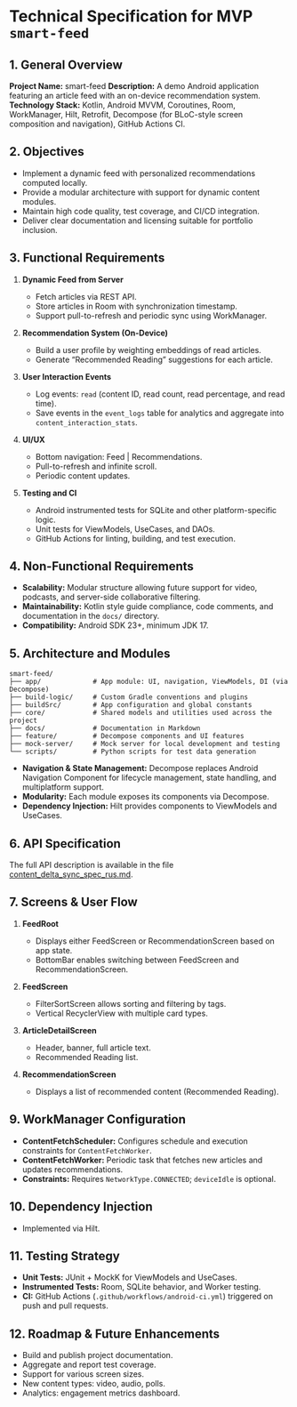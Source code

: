 # Technical Specification for MVP `smart-feed`

## 1. General Overview

**Project Name:** smart-feed
**Description:** A demo Android application featuring an article feed with an on-device recommendation system.
**Technology Stack:** Kotlin, Android MVVM, Coroutines, Room, WorkManager, Hilt, Retrofit, Decompose (for BLoC-style screen composition and navigation), GitHub Actions CI.

## 2. Objectives

* Implement a dynamic feed with personalized recommendations computed locally.
* Provide a modular architecture with support for dynamic content modules.
* Maintain high code quality, test coverage, and CI/CD integration.
* Deliver clear documentation and licensing suitable for portfolio inclusion.

## 3. Functional Requirements

1. **Dynamic Feed from Server**

   * Fetch articles via REST API.
   * Store articles in Room with synchronization timestamp.
   * Support pull-to-refresh and periodic sync using WorkManager.

2. **Recommendation System (On-Device)**

   * Build a user profile by weighting embeddings of read articles.
   * Generate “Recommended Reading” suggestions for each article.

3. **User Interaction Events**

   * Log events: `read` (content ID, read count, read percentage, and read time).
   * Save events in the `event_logs` table for analytics and aggregate into `content_interaction_stats`.

4. **UI/UX**

   * Bottom navigation: Feed | Recommendations.
   * Pull-to-refresh and infinite scroll.
   * Periodic content updates.

5. **Testing and CI**

   * Android instrumented tests for SQLite and other platform-specific logic.
   * Unit tests for ViewModels, UseCases, and DAOs.
   * GitHub Actions for linting, building, and test execution.

## 4. Non-Functional Requirements

* **Scalability:** Modular structure allowing future support for video, podcasts, and server-side collaborative filtering.
* **Maintainability:** Kotlin style guide compliance, code comments, and documentation in the `docs/` directory.
* **Compatibility:** Android SDK 23+, minimum JDK 17.

## 5. Architecture and Modules

```plaintext
smart-feed/
├── app/             # App module: UI, navigation, ViewModels, DI (via Decompose)
├── build-logic/     # Custom Gradle conventions and plugins
├── buildSrc/        # App configuration and global constants
├── core/            # Shared models and utilities used across the project
├── docs/            # Documentation in Markdown
├── feature/         # Decompose components and UI features
├── mock-server/     # Mock server for local development and testing
└── scripts/         # Python scripts for test data generation
```

* **Navigation & State Management:** Decompose replaces Android Navigation Component for lifecycle management, state handling, and multiplatform support.
* **Modularity:** Each module exposes its components via Decompose.
* **Dependency Injection:** Hilt provides components to ViewModels and UseCases.

## 6. API Specification

The full API description is available in the file [content\_delta\_sync\_spec\_rus.md](/docs/content_delta_sync_spec_rus.md).

## 7. Screens & User Flow

1. **FeedRoot**

   * Displays either FeedScreen or RecommendationScreen based on app state.
   * BottomBar enables switching between FeedScreen and RecommendationScreen.

2. **FeedScreen**

   * FilterSortScreen allows sorting and filtering by tags.
   * Vertical RecyclerView with multiple card types.

3. **ArticleDetailScreen**

   * Header, banner, full article text.
   * Recommended Reading list.

4. **RecommendationScreen**

   * Displays a list of recommended content (Recommended Reading).

## 9. WorkManager Configuration

* **ContentFetchScheduler:** Configures schedule and execution constraints for `ContentFetchWorker`.
* **ContentFetchWorker:** Periodic task that fetches new articles and updates recommendations.
* **Constraints:** Requires `NetworkType.CONNECTED`; `deviceIdle` is optional.

## 10. Dependency Injection

* Implemented via Hilt.

## 11. Testing Strategy

* **Unit Tests:** JUnit + MockK for ViewModels and UseCases.
* **Instrumented Tests:** Room, SQLite behavior, and Worker testing.
* **CI:** GitHub Actions (`.github/workflows/android-ci.yml`) triggered on push and pull requests.

## 12. Roadmap & Future Enhancements

* Build and publish project documentation.
* Aggregate and report test coverage.
* Support for various screen sizes.
* New content types: video, audio, polls.
* Analytics: engagement metrics dashboard.

